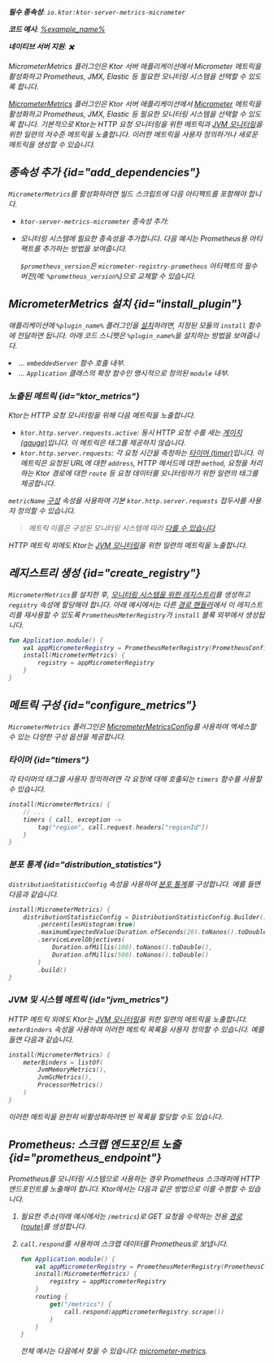 [//]: # (title: Micrometer 메트릭)

<show-structure for="chapter" depth="2"/>
<primary-label ref="server-plugin"/>

[micrometer_jvm_metrics]: https://micrometer.io/docs/ref/jvm

<var name="package_name" value="io.ktor.server.metrics.micrometer"/>

<tldr>
<p>
<b>필수 종속성</b>: <code>io.ktor:ktor-server-metrics-micrometer</code>
</p>
<var name="example_name" value="micrometer-metrics"/>
<p>
    <b>코드 예시</b>:
    <a href="https://github.com/ktorio/ktor-documentation/tree/%ktor_version%/codeSnippets/snippets/%example_name%">
        %example_name%
    </a>
</p>
<p>
    <b><Links href="/ktor/server-native" summary="Ktor는 Kotlin/Native를 지원하며 추가 런타임이나 가상 머신 없이 서버를 실행할 수 있게 합니다.">네이티브 서버</Links> 지원</b>: ✖️
</p>
</tldr>

<link-summary>MicrometerMetrics 플러그인은 Ktor 서버 애플리케이션에서 Micrometer 메트릭을 활성화하고 Prometheus, JMX, Elastic 등 필요한 모니터링 시스템을 선택할 수 있도록 합니다.</link-summary>

[MicrometerMetrics](https://api.ktor.io/ktor-server-metrics-micrometer/io.ktor.server.metrics.micrometer/-micrometer-metrics) 플러그인은 Ktor 서버 애플리케이션에서 [Micrometer](https://micrometer.io/docs) 메트릭을 활성화하고 Prometheus, JMX, Elastic 등 필요한 모니터링 시스템을 선택할 수 있도록 합니다. 기본적으로 Ktor는 HTTP 요청 모니터링을 위한 메트릭과 [JVM 모니터링][micrometer_jvm_metrics]을 위한 일련의 저수준 메트릭을 노출합니다. 이러한 메트릭을 사용자 정의하거나 새로운 메트릭을 생성할 수 있습니다.

## 종속성 추가 {id="add_dependencies"}
`MicrometerMetrics`를 활성화하려면 빌드 스크립트에 다음 아티팩트를 포함해야 합니다.
* `ktor-server-metrics-micrometer` 종속성 추가:

  <var name="artifact_name" value="ktor-server-metrics-micrometer"/>
  <Tabs group="languages">
      <TabItem title="Gradle (Kotlin)" group-key="kotlin">
          <code-block lang="Kotlin" code="              implementation(&quot;io.ktor:%artifact_name%:$ktor_version&quot;)"/>
      </TabItem>
      <TabItem title="Gradle (Groovy)" group-key="groovy">
          <code-block lang="Groovy" code="              implementation &quot;io.ktor:%artifact_name%:$ktor_version&quot;"/>
      </TabItem>
      <TabItem title="Maven" group-key="maven">
          <code-block lang="XML" code="              &lt;dependency&gt;&#10;                  &lt;groupId&gt;io.ktor&lt;/groupId&gt;&#10;                  &lt;artifactId&gt;%artifact_name%-jvm&lt;/artifactId&gt;&#10;                  &lt;version&gt;${ktor_version}&lt;/version&gt;&#10;              &lt;/dependency&gt;"/>
      </TabItem>
  </Tabs>
  
* 모니터링 시스템에 필요한 종속성을 추가합니다. 다음 예시는 Prometheus용 아티팩트를 추가하는 방법을 보여줍니다.

  <var name="group_id" value="io.micrometer"/>
  <var name="artifact_name" value="micrometer-registry-prometheus"/>
  <var name="version" value="prometheus_version"/>
  <Tabs group="languages">
      <TabItem title="Gradle (Kotlin)" group-key="kotlin">
          <code-block lang="Kotlin" code="              implementation(&quot;%group_id%:%artifact_name%:$%version%&quot;)"/>
      </TabItem>
      <TabItem title="Gradle (Groovy)" group-key="groovy">
          <code-block lang="Groovy" code="              implementation &quot;%group_id%:%artifact_name%:$%version%&quot;"/>
      </TabItem>
      <TabItem title="Maven" group-key="maven">
          <code-block lang="XML" code="              &lt;dependency&gt;&#10;                  &lt;groupId&gt;%group_id%&lt;/groupId&gt;&#10;                  &lt;artifactId&gt;%artifact_name%&lt;/artifactId&gt;&#10;                  &lt;version&gt;${%version%}&lt;/version&gt;&#10;              &lt;/dependency&gt;"/>
      </TabItem>
  </Tabs>
  
  `$prometheus_version`은 `micrometer-registry-prometheus` 아티팩트의 필수 버전(예: `%prometheus_version%`)으로 교체할 수 있습니다.

## MicrometerMetrics 설치 {id="install_plugin"}

<var name="plugin_name" value="MicrometerMetrics"/>
<p>
    애플리케이션에 <code>%plugin_name%</code> 플러그인을 <a href="#install">설치</a>하려면,
    지정된 <Links href="/ktor/server-modules" summary="모듈을 사용하면 경로를 그룹화하여 애플리케이션 구조를 만들 수 있습니다.">모듈</Links>의 <code>install</code> 함수에 전달하면 됩니다.
    아래 코드 스니펫은 <code>%plugin_name%</code>을 설치하는 방법을 보여줍니다.
</p>
<list>
    <li>
        ... <code>embeddedServer</code> 함수 호출 내부.
    </li>
    <li>
        ... <code>Application</code> 클래스의 확장 함수인 명시적으로 정의된 <code>module</code> 내부.
    </li>
</list>
<Tabs>
    <TabItem title="embeddedServer">
        <code-block lang="kotlin" code="            import io.ktor.server.engine.*&#10;            import io.ktor.server.netty.*&#10;            import io.ktor.server.application.*&#10;            import %package_name%.*&#10;&#10;            fun main() {&#10;                embeddedServer(Netty, port = 8080) {&#10;                    install(%plugin_name%)&#10;                    // ...&#10;                }.start(wait = true)&#10;            }"/>
    </TabItem>
    <TabItem title="module">
        <code-block lang="kotlin" code="            import io.ktor.server.application.*&#10;            import %package_name%.*&#10;            // ...&#10;            fun Application.module() {&#10;                install(%plugin_name%)&#10;                // ...&#10;            }"/>
    </TabItem>
</Tabs>

### 노출된 메트릭 {id="ktor_metrics"}
Ktor는 HTTP 요청 모니터링을 위해 다음 메트릭을 노출합니다.
* `ktor.http.server.requests.active`: 동시 HTTP 요청 수를 세는 [게이지 (gauge)](https://micrometer.io/docs/concepts#_gauges)입니다. 이 메트릭은 태그를 제공하지 않습니다.
* `ktor.http.server.requests`: 각 요청 시간을 측정하는 [타이머 (timer)](https://micrometer.io/docs/concepts#_timers)입니다. 이 메트릭은 요청된 URL에 대한 `address`, HTTP 메서드에 대한 `method`, 요청을 처리하는 Ktor 경로에 대한 `route` 등 요청 데이터를 모니터링하기 위한 일련의 태그를 제공합니다.

`metricName` [구성](#configure_metrics) 속성을 사용하여 기본 `ktor.http.server.requests` 접두사를 사용자 정의할 수 있습니다.

> 메트릭 이름은 구성된 모니터링 시스템에 따라 [다를 수 있습니다](https://micrometer.io/docs/concepts#_naming_meters).

HTTP 메트릭 외에도 Ktor는 [JVM 모니터링](#jvm_metrics)을 위한 일련의 메트릭을 노출합니다.

## 레지스트리 생성 {id="create_registry"}

`MicrometerMetrics`를 설치한 후, [모니터링 시스템을 위한 레지스트리](https://micrometer.io/docs/concepts#_registry)를 생성하고 `registry` 속성에 할당해야 합니다. 아래 예시에서는 다른 [경로 핸들러](server-routing.md)에서 이 레지스트리를 재사용할 수 있도록 `PrometheusMeterRegistry`가 `install` 블록 외부에서 생성됩니다.

```kotlin
fun Application.module() {
    val appMicrometerRegistry = PrometheusMeterRegistry(PrometheusConfig.DEFAULT)
    install(MicrometerMetrics) {
        registry = appMicrometerRegistry
    }
}
```

## 메트릭 구성 {id="configure_metrics"}

`MicrometerMetrics` 플러그인은 [MicrometerMetricsConfig](https://api.ktor.io/ktor-server-metrics-micrometer/io.ktor.server.metrics.micrometer/-micrometer-metrics-config/index.html)를 사용하여 액세스할 수 있는 다양한 구성 옵션을 제공합니다.

### 타이머 {id="timers"}
각 타이머의 태그를 사용자 정의하려면 각 요청에 대해 호출되는 `timers` 함수를 사용할 수 있습니다.
```kotlin
install(MicrometerMetrics) {
    // ...
    timers { call, exception ->
        tag("region", call.request.headers["regionId"])
    }
}
```

### 분포 통계 {id="distribution_statistics"}
`distributionStatisticConfig` 속성을 사용하여 [분포 통계](https://micrometer.io/docs/concepts#_configuring_distribution_statistics)를 구성합니다. 예를 들면 다음과 같습니다.

```kotlin
install(MicrometerMetrics) {
    distributionStatisticConfig = DistributionStatisticConfig.Builder()
        .percentilesHistogram(true)
        .maximumExpectedValue(Duration.ofSeconds(20).toNanos().toDouble())
        .serviceLevelObjectives(
            Duration.ofMillis(100).toNanos().toDouble(),
            Duration.ofMillis(500).toNanos().toDouble()
        )
        .build()
}
```

### JVM 및 시스템 메트릭 {id="jvm_metrics"}
HTTP 메트릭 외에도 Ktor는 [JVM 모니터링][micrometer_jvm_metrics]을 위한 일련의 메트릭을 노출합니다. `meterBinders` 속성을 사용하여 이러한 메트릭 목록을 사용자 정의할 수 있습니다. 예를 들면 다음과 같습니다.

```kotlin
install(MicrometerMetrics) {
    meterBinders = listOf(
        JvmMemoryMetrics(),
        JvmGcMetrics(),
        ProcessorMetrics()
    )
}
```

이러한 메트릭을 완전히 비활성화하려면 빈 목록을 할당할 수도 있습니다.

## Prometheus: 스크랩 엔드포인트 노출 {id="prometheus_endpoint"}
Prometheus를 모니터링 시스템으로 사용하는 경우 Prometheus 스크래퍼에 HTTP 엔드포인트를 노출해야 합니다. Ktor에서는 다음과 같은 방법으로 이를 수행할 수 있습니다.
1. 필요한 주소(아래 예시에서는 `/metrics`)로 GET 요청을 수락하는 전용 [경로 (route)](server-routing.md)를 생성합니다.
2. `call.respond`를 사용하여 스크랩 데이터를 Prometheus로 보냅니다.

   ```kotlin
   fun Application.module() {
       val appMicrometerRegistry = PrometheusMeterRegistry(PrometheusConfig.DEFAULT)
       install(MicrometerMetrics) {
           registry = appMicrometerRegistry
       }
       routing {
           get("/metrics") {
               call.respond(appMicrometerRegistry.scrape())
           }
       }
   }
   ```

   전체 예시는 다음에서 찾을 수 있습니다: [micrometer-metrics](https://github.com/ktorio/ktor-documentation/tree/%ktor_version%/codeSnippets/snippets/micrometer-metrics).